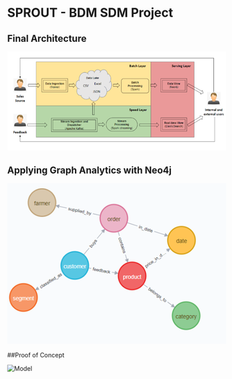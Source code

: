 # SPROUT - BDM SDM Project


## Final Architecture

![Model](architecture.PNG)

## Applying Graph Analytics with Neo4j

![Model](GraphAnalysis/GraphDesign.PNG)

##Proof of Concept

![Model](GraphAnalysis/PoC.PNG)